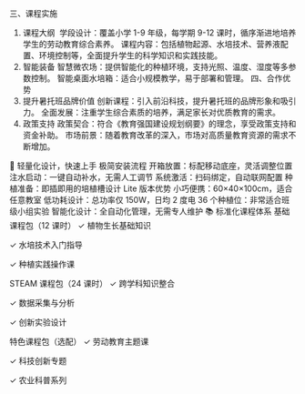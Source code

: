 三、课程实施

1. 课程大纲
   ​ 学段设计：覆盖小学 1-9 年级，每学期 9-12 课时，循序渐进地培养学生的劳动教育综合素养。
   ​ 课程内容：包括植物起源、水培技术、营养液配置、环境控制等，全面提升学生的科学知识和实践技能。
2. 智能装备
   ​ 智慧微农场：提供智能化的种植环境，支持光照、温度、湿度等多参数控制。
   ​ 智能桌面水培箱：适合小规模教学，易于部署和管理。
   四、合作优势
3. 提升暑托班品牌价值
   ​ 创新课程：引入前沿科技，提升暑托班的品牌形象和吸引力。
   ​ 全面发展：注重学生综合素质的培养，满足家长对优质教育的需求。
4. 政策支持
   ​ 政策契合：符合《教育强国建设规划纲要》的理念，享受政策支持和资金补助。
   ​ 市场前景：随着教育改革的深入，市场对高质量教育资源的需求不断增加。

🚀 轻量化设计，快速上手
极简安装流程
开箱放置：标配移动底座，灵活调整位置
注水启动：一键自动补水，无需人工调节
系统激活：扫码绑定，自动联网配置
种植准备：即插即用的培植槽设计
Lite 版本优势
小巧便携：60×40×100cm，适合任意教室
低功耗设计：总功率仅 150W，日均 2 度电
36 个种植位：非常适合班级小组实验
智能化设计：全自动化管理，无需专人维护
📚 标准化课程体系
基础课程包（12 课时）
✓ 植物生长基础知识

✓ 水培技术入门指导

✓ 种植实践操作课

STEAM 课程包（24 课时）
✓ 跨学科知识整合

✓ 数据采集与分析

✓ 创新实验设计

特色课程包（选配）
✓ 劳动教育主题课

✓ 科技创新专题

✓ 农业科普系列

